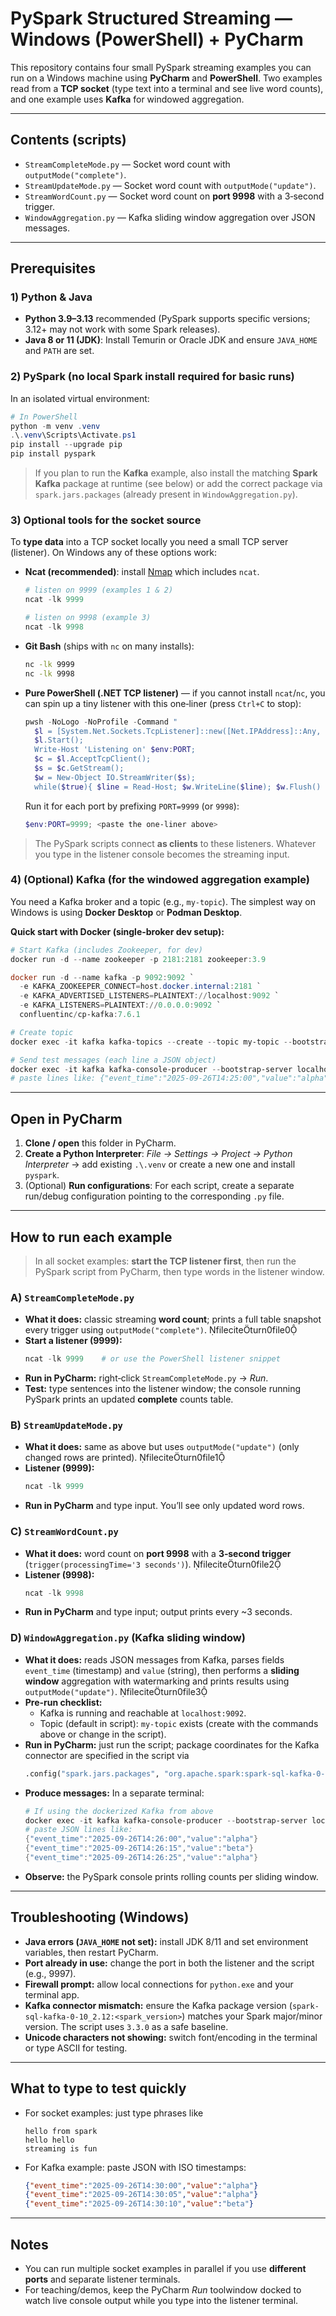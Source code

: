 # PySpark Structured Streaming — Windows (PowerShell) + PyCharm

This repository contains four small PySpark streaming examples you can run on a Windows machine using **PyCharm** and **PowerShell**. Two examples read from a **TCP socket** (type text into a terminal and see live word counts), and one example uses **Kafka** for windowed aggregation.

---

## Contents (scripts)

- `StreamCompleteMode.py` — Socket word count with `outputMode("complete")`.   
- `StreamUpdateMode.py` — Socket word count with `outputMode("update")`.   
- `StreamWordCount.py` — Socket word count on **port 9998** with a 3‑second trigger. 
- `WindowAggregation.py` — Kafka sliding window aggregation over JSON messages.  

---

## Prerequisites

### 1) Python & Java
- **Python 3.9–3.13** recommended (PySpark supports specific versions; 3.12+ may not work with some Spark releases).
- **Java 8 or 11 (JDK)**: Install Temurin or Oracle JDK and ensure `JAVA_HOME` and `PATH` are set.

### 2) PySpark (no local Spark install required for basic runs)
In an isolated virtual environment:
```powershell
# In PowerShell
python -m venv .venv
.\.venv\Scripts\Activate.ps1
pip install --upgrade pip
pip install pyspark
```
> If you plan to run the **Kafka** example, also install the matching **Spark Kafka** package at runtime (see below) or add the correct package via `spark.jars.packages` (already present in `WindowAggregation.py`).

### 3) Optional tools for the socket source
To **type data** into a TCP socket locally you need a small TCP server (listener). On Windows any of these options work:

- **Ncat (recommended)**: install [Nmap](https://nmap.org/ncat/) which includes `ncat`.
  ```powershell
  # listen on 9999 (examples 1 & 2)
  ncat -lk 9999

  # listen on 9998 (example 3)
  ncat -lk 9998
  ```

- **Git Bash** (ships with `nc` on many installs):
  ```bash
  nc -lk 9999
  nc -lk 9998
  ```

- **Pure PowerShell (.NET TCP listener)** — if you cannot install `ncat`/`nc`, you can spin up a tiny listener with this one‑liner (press `Ctrl+C` to stop):
  ```powershell
  pwsh -NoLogo -NoProfile -Command "
    $l = [System.Net.Sockets.TcpListener]::new([Net.IPAddress]::Any, $env:PORT);
    $l.Start();
    Write-Host 'Listening on' $env:PORT;
    $c = $l.AcceptTcpClient();
    $s = $c.GetStream();
    $w = New-Object IO.StreamWriter($s);
    while($true){ $line = Read-Host; $w.WriteLine($line); $w.Flush() }" 
  ```
  Run it for each port by prefixing `PORT=9999` (or `9998`):
  ```powershell
  $env:PORT=9999; <paste the one-liner above>
  ```

> The PySpark scripts connect **as clients** to these listeners. Whatever you type in the listener console becomes the streaming input.

### 4) (Optional) Kafka (for the windowed aggregation example)
You need a Kafka broker and a topic (e.g., `my-topic`). The simplest way on Windows is using **Docker Desktop** or **Podman Desktop**.

**Quick start with Docker (single-broker dev setup):**
```powershell
# Start Kafka (includes Zookeeper, for dev)
docker run -d --name zookeeper -p 2181:2181 zookeeper:3.9

docker run -d --name kafka -p 9092:9092 `
  -e KAFKA_ZOOKEEPER_CONNECT=host.docker.internal:2181 `
  -e KAFKA_ADVERTISED_LISTENERS=PLAINTEXT://localhost:9092 `
  -e KAFKA_LISTENERS=PLAINTEXT://0.0.0.0:9092 `
  confluentinc/cp-kafka:7.6.1

# Create topic
docker exec -it kafka kafka-topics --create --topic my-topic --bootstrap-server localhost:9092 --partitions 1 --replication-factor 1

# Send test messages (each line a JSON object)
docker exec -it kafka kafka-console-producer --bootstrap-server localhost:9092 --topic my-topic
# paste lines like: {"event_time":"2025-09-26T14:25:00","value":"alpha"}
```

---

## Open in PyCharm

1. **Clone / open** this folder in PyCharm.
2. **Create a Python Interpreter**: *File → Settings → Project → Python Interpreter* → add existing `.\.venv` or create a new one and install `pyspark`.
3. (Optional) **Run configurations**: For each script, create a separate run/debug configuration pointing to the corresponding `.py` file.

---

## How to run each example

> In all socket examples: **start the TCP listener first**, then run the PySpark script from PyCharm, then type words in the listener window.

### A) `StreamCompleteMode.py`
- **What it does:** classic streaming **word count**; prints a full table snapshot every trigger using `outputMode("complete")`. fileciteturn0file0
- **Start a listener (9999):**
  ```powershell
  ncat -lk 9999    # or use the PowerShell listener snippet
  ```
- **Run in PyCharm:** right‑click `StreamCompleteMode.py` → *Run*.
- **Test:** type sentences into the listener window; the console running PySpark prints an updated **complete** counts table.

### B) `StreamUpdateMode.py`
- **What it does:** same as above but uses `outputMode("update")` (only changed rows are printed). fileciteturn0file1
- **Listener (9999):**
  ```powershell
  ncat -lk 9999
  ```
- **Run in PyCharm** and type input. You’ll see only updated word rows.

### C) `StreamWordCount.py`
- **What it does:** word count on **port 9998** with a **3‑second trigger** (`trigger(processingTime='3 seconds')`). fileciteturn0file2
- **Listener (9998):**
  ```powershell
  ncat -lk 9998
  ```
- **Run in PyCharm** and type input; output prints every ~3 seconds.

### D) `WindowAggregation.py` (Kafka sliding window)
- **What it does:** reads JSON messages from Kafka, parses fields `event_time` (timestamp) and `value` (string), then performs a **sliding window** aggregation with watermarking and prints results using `outputMode("update")`. fileciteturn0file3
- **Pre-run checklist:**
  - Kafka is running and reachable at `localhost:9092`.
  - Topic (default in script): `my-topic` exists (create with the commands above or change in the script).
- **Run in PyCharm:** just run the script; package coordinates for the Kafka connector are specified in the script via
  ```python
  .config("spark.jars.packages", "org.apache.spark:spark-sql-kafka-0-10_2.12:3.3.0")
  ```
- **Produce messages:** In a separate terminal:
  ```powershell
  # If using the dockerized Kafka from above
  docker exec -it kafka kafka-console-producer --bootstrap-server localhost:9092 --topic my-topic
  # paste JSON lines like:
  {"event_time":"2025-09-26T14:26:00","value":"alpha"}
  {"event_time":"2025-09-26T14:26:15","value":"beta"}
  {"event_time":"2025-09-26T14:26:25","value":"alpha"}
  ```
- **Observe:** the PySpark console prints rolling counts per sliding window.

---

## Troubleshooting (Windows)

- **Java errors (`JAVA_HOME` not set):** install JDK 8/11 and set environment variables, then restart PyCharm.
- **Port already in use:** change the port in both the listener and the script (e.g., 9997).
- **Firewall prompt:** allow local connections for `python.exe` and your terminal app.
- **Kafka connector mismatch:** ensure the Kafka package version (`spark-sql-kafka-0-10_2.12:<spark_version>`) matches your Spark major/minor version. The script uses `3.3.0` as a safe baseline.
- **Unicode characters not showing:** switch font/encoding in the terminal or type ASCII for testing.

---

## What to type to test quickly

- For socket examples: just type phrases like
  ```
  hello from spark
  hello hello
  streaming is fun
  ```
- For Kafka example: paste JSON with ISO timestamps:
  ```json
  {"event_time":"2025-09-26T14:30:00","value":"alpha"}
  {"event_time":"2025-09-26T14:30:05","value":"alpha"}
  {"event_time":"2025-09-26T14:30:10","value":"beta"}
  ```

---

## Notes

- You can run multiple socket examples in parallel if you use **different ports** and separate listener terminals.
- For teaching/demos, keep the PyCharm *Run* toolwindow docked to watch live console output while you type into the listener terminal.
